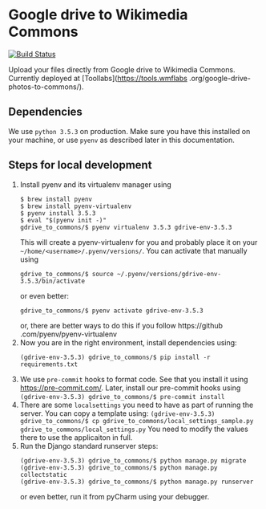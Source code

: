 # Google drive to Wikimedia Commons

[![Build Status](https://travis-ci.com/tonythomas01/gdrive_to_commons.svg?branch=master)](https://travis-ci.com/tonythomas01/gdrive_to_commons)

Upload your files directly from Google drive to Wikimedia Commons. Currently
deployed at [Toollabs](https://tools.wmflabs
.org/google-drive-photos-to-commons/).

## Dependencies

We use `python 3.5.3` on production. Make sure you have this installed on
your machine, or use `pyenv` as described later in this documentation.

## Steps for local development

1. Install pyenv and its virtualenv manager using
   ```
   $ brew install pyenv
   $ brew install pyenv-virtualenv
   $ pyenv install 3.5.3
   $ eval "$(pyenv init -)"
   gdrive_to_commons/$ pyenv virtualenv 3.5.3 gdrive-env-3.5.3
   ```
   This will create a pyenv-virtualenv for you and probably place it on your
   `~/home/<username>/.pyenv/versions/`. You can activate that manually using
   ```
   gdrive_to_commons/$ source ~/.pyenv/versions/gdrive-env-3.5.3/bin/activate
   ```
   or even better:
   ```
   gdrive_to_commons/$ pyenv activate gdrive-env-3.5.3
   ```
   or, there are better ways to do this if you follow https://github
   .com/pyenv/pyenv-virtualenv
2. Now you are in the right environment, install dependencies using:
   ```
   (gdrive-env-3.5.3) gdrive_to_commons/$ pip install -r requirements.txt
   ```
3. We use `pre-commit` hooks to format code. See that you install it using
   https://pre-commit.com/. Later, install our pre-commit hooks using
   `(gdrive-env-3.5.3) gdrive_to_commons/$ pre-commit install`
4. There are some `localsettings` you need to have as part of running the
   server. You can copy a template using:
   `(gdrive-env-3.5.3) gdrive_to_commons/$ cp gdrive_to_commons/local_settings_sample.py gdrive_to_commons/local_settings.py`
   You need to modify the values there to use the applicaiton in full.
5. Run the Django standard runserver steps:
   ```
   (gdrive-env-3.5.3) gdrive_to_commons/$ python manage.py migrate
   (gdrive-env-3.5.3) gdrive_to_commons/$ python manage.py collectstatic
   (gdrive-env-3.5.3) gdrive_to_commons/$ python manage.py runserver
   ```
   or even better, run it from pyCharm using your debugger.
